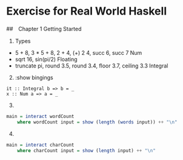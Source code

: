 # Exercise for Real World Haskell

##　Chapter 1 Getting Started
1. Types
+ 5 + 8, 3 * 5 + 8, 2 + 4, (+) 2 4, succ 6, succ 7
    Num
+ sqrt 16, sin(pi/2)
    Floating
+ truncate pi, round 3.5, round 3.4, floor 3.7, ceiling 3.3
    Integral

2. :show bingings
```
it :: Integral b => b = _
x :: Num a => a = _
```

3.
```Haskell
main = interact wordCount
    where wordCount input = show (length (words input)) ++ "\n"
```

4.
```Haskell
main = interact charCount
    where charCount input = show (length input) ++ "\n"
```
